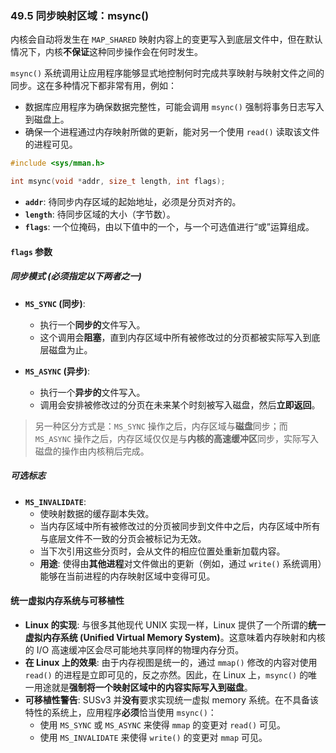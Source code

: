 ### **49.5 同步映射区域：msync()**

内核会自动将发生在 `MAP_SHARED` 映射内容上的变更写入到底层文件中，但在默认情况下，内核**不保证**这种同步操作会在何时发生。

`msync()` 系统调用让应用程序能够显式地控制何时完成共享映射与映射文件之间的同步。这在多种情况下都非常有用，例如：

  * 数据库应用程序为确保数据完整性，可能会调用 `msync()` 强制将事务日志写入到磁盘上。
  * 确保一个进程通过内存映射所做的更新，能对另一个使用 `read()` 读取该文件的进程可见。

<!-- end list -->

```c
#include <sys/mman.h>

int msync(void *addr, size_t length, int flags);
```

  * **`addr`**: 待同步内存区域的起始地址，必须是分页对齐的。
  * **`length`**: 待同步区域的大小（字节数）。
  * **`flags`**: 一个位掩码，由以下值中的一个，与一个可选值进行“或”运算组成。

#### **`flags` 参数**

##### **同步模式 (必须指定以下两者之一)**

  * **`MS_SYNC` (同步)**:

      * 执行一个**同步的**文件写入。
      * 这个调用会**阻塞**，直到内存区域中所有被修改过的分页都被实际写入到底层磁盘为止。

  * **`MS_ASYNC` (异步)**:

      * 执行一个**异步的**文件写入。
      * 调用会安排被修改过的分页在未来某个时刻被写入磁盘，然后**立即返回**。

> 另一种区分方式是：`MS_SYNC` 操作之后，内存区域与**磁盘**同步；而 `MS_ASYNC` 操作之后，内存区域仅仅是与**内核的高速缓冲区**同步，实际写入磁盘的操作由内核稍后完成。

##### **可选标志**

  * **`MS_INVALIDATE`**:
      * 使映射数据的缓存副本失效。
      * 当内存区域中所有被修改过的分页被同步到文件中之后，内存区域中所有与底层文件不一致的分页会被标记为无效。
      * 当下次引用这些分页时，会从文件的相应位置处重新加载内容。
      * **用途**: 使得由**其他进程**对文件做出的更新（例如，通过 `write()` 系统调用）能够在当前进程的内存映射区域中变得可见。

#### **统一虚拟内存系统与可移植性**

  * **Linux 的实现**: 与很多其他现代 UNIX 实现一样，Linux 提供了一个所谓的**统一虚拟内存系统 (Unified Virtual Memory System)**。这意味着内存映射和内核的 I/O 高速缓冲区会尽可能地共享同样的物理内存分页。
  * **在 Linux 上的效果**: 由于内存视图是统一的，通过 `mmap()` 修改的内容对使用 `read()` 的进程是立即可见的，反之亦然。因此，在 Linux 上，`msync()` 的唯一用途就是**强制将一个映射区域中的内容实际写入到磁盘**。
  * **可移植性警告**: SUSv3 并**没有**要求实现统一虚拟 memory 系统。在不具备该特性的系统上，应用程序**必须**恰当使用 `msync()`：
      * 使用 `MS_SYNC` 或 `MS_ASYNC` 来使得 `mmap` 的变更对 `read()` 可见。
      * 使用 `MS_INVALIDATE` 来使得 `write()` 的变更对 `mmap` 可见。